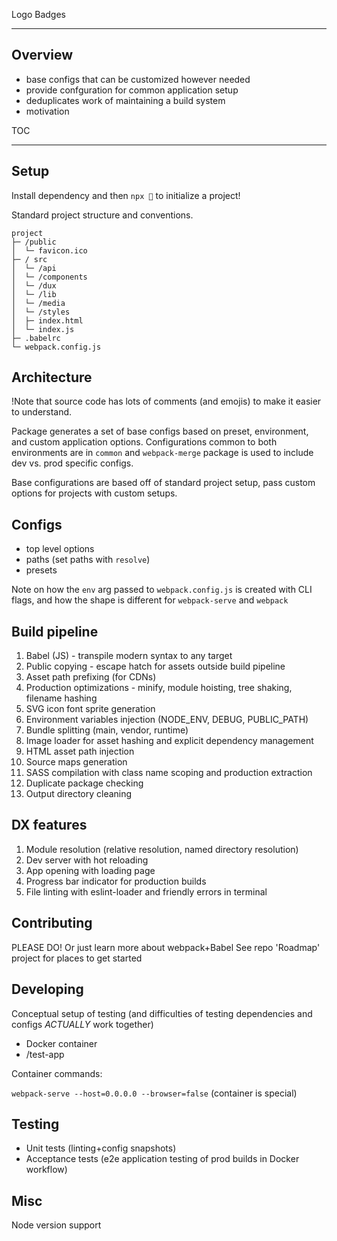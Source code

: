 Logo Badges

---

## Overview

- base configs that can be customized however needed
- provide confguration for common application setup
- deduplicates work of maintaining a build system
- motivation

TOC

---

## Setup

Install dependency and then `npx 🔮` to initialize a project!

Standard project structure and conventions.

```
project
├─ /public
│  └─ favicon.ico
├─ / src
│  └─ /api
│  └─ /components
│  └─ /dux
│  └─ /lib
│  └─ /media
│  └─ /styles
│  ├─ index.html
│  └─ index.js
├─ .babelrc
└─ webpack.config.js
```

## Architecture

!Note that source code has lots of comments (and emojis) to make it easier to
understand.

Package generates a set of base configs based on preset, environment, and custom
application options. Configurations common to both environments are in `common`
and `webpack-merge` package is used to include dev vs. prod specific configs.

Base configurations are based off of standard project setup, pass custom options
for projects with custom setups.

## Configs

- top level options
- paths (set paths with `resolve`)
- presets

Note on how the `env` arg passed to `webpack.config.js` is created with CLI
flags, and how the shape is different for `webpack-serve` and `webpack`

## Build pipeline

1.  Babel (JS) - transpile modern syntax to any target
1.  Public copying - escape hatch for assets outside build pipeline
1.  Asset path prefixing (for CDNs)
1.  Production optimizations - minify, module hoisting, tree shaking, filename
    hashing
1.  SVG icon font sprite generation
1.  Environment variables injection (NODE_ENV, DEBUG, PUBLIC_PATH)
1.  Bundle splitting (main, vendor, runtime)
1.  Image loader for asset hashing and explicit dependency management
1.  HTML asset path injection
1.  Source maps generation
1.  SASS compilation with class name scoping and production extraction
1.  Duplicate package checking
1.  Output directory cleaning

## DX features

1.  Module resolution (relative resolution, named directory resolution)
1.  Dev server with hot reloading
1.  App opening with loading page
1.  Progress bar indicator for production builds
1.  File linting with eslint-loader and friendly errors in terminal

## Contributing

PLEASE DO! Or just learn more about webpack+Babel See repo 'Roadmap' project for
places to get started

## Developing

Conceptual setup of testing (and difficulties of testing dependencies and
configs _ACTUALLY_ work together)

- Docker container
- /test-app

Container commands:

`webpack-serve --host=0.0.0.0 --browser=false` (container is special)

## Testing

- Unit tests (linting+config snapshots)
- Acceptance tests (e2e application testing of prod builds in Docker workflow)

## Misc

Node version support

<!-- Links -->
